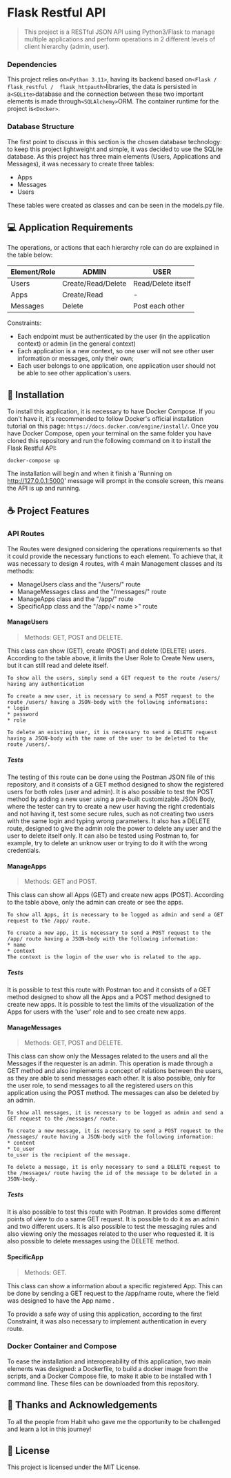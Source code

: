 # Flask Restful API

> This project is a RESTful JSON API using Python3/Flask to manage multiple applications and perform operations in 2 different levels of client hierarchy (admin, user).

### Dependencies

This project relies on`<Python 3.11>`, having its backend based on`<Flask / flask_restful /  flask_httpauth>`libraries, the data is persisted in a`<SQLite>`database and the connection between these two important elements is made through`<SQLAlchemy>`ORM. The container runtime for the project is`<Docker>`.

### Database Structure

The first point to discuss in this section is the chosen database technology: to keep this project lightweight and simple, it was decided to use the SQLite database. As this project has three main elements (Users, Applications and Messages), it was necessary to create three tables:

- Apps
- Messages
- Users

These tables were created as classes and can be seen in the models.py file.


## 💻 Application Requirements

The operations, or actions that each hierarchy role can do are explained in the table below:

|  Element/Role | ADMIN   | USER  |
| ------------ | ------------ | ------------ |
| Users  |  Create/Read/Delete | Read/Delete itself  |
|  Apps | Create/Read  | -  |
|  Messages  | Delete  | Post each other  |

Constraints:
* Each endpoint must be authenticated by the user (in the application context) or admin (in the general context)
* Each application is a new context, so one user will not see other user information or messages, only their own;
* Each user belongs to one application, one application user should not be able to see other application's users.

## 🚀 Installation

To install this application, it is necessary to have Docker Compose. If you don't have it, it's recommended to follow Docker's official installation tutorial on this page: `https://docs.docker.com/engine/install/`. Once you have Docker Compose, open your terminal on the same folder you have cloned this repository and run the following command on it to install the Flask Restful API:
```
docker-compose up
```
The installation will begin and when it finish a 'Running on http://127.0.0.1:5000' message will prompt in the console screen, this means the API is up and running.

## ☕ Project Features

### API Routes
The Routes were designed considering the operations requirements so that it could provide the necessary functions to each element. To achieve that, it was necessary to design 4 routes, with 4 main Management classes and its methods:

- ManageUsers class and the "/users/" route
- ManageMessages class and the "/messages/" route
- ManageApps class and the "/app/" route
- SpecificApp class and the "/app/< name >" route

#### ManageUsers
>Methods: GET, POST and DELETE.

This class can show (GET), create (POST) and delete (DELETE) users. According to the table above, it limits the User Role to Create New users, but it can still read and delete itself.
```
To show all the users, simply send a GET request to the route /users/ having any authentication
```
```
To create a new user, it is necessary to send a POST request to the route /users/ having a JSON-body with the following informations: 
* login
* password 
* role
```
```
To delete an existing user, it is necessary to send a DELETE request having a JSON-body with the name of the user to be deleted to the route /users/.
```
##### Tests
The testing of this route can be done using the Postman JSON file of this repository, and it consists of a GET method designed to show the registered users for both roles (user and admin). It is also possible to test the POST method by adding a new user using a pre-built customizable JSON Body, where the tester can try to create a new user having the right credentials and not having it, test some secure rules, such as not creating two users with the same login and typing wrong parameters. It also has a DELETE route, designed to give the admin role the power to delete any user and the user to delete itself only. It can also be tested using Postman to, for example, try to delete an unknow user or trying to do it with the wrong credentials.

#### ManageApps
>Methods: GET and POST.

This class can show all Apps (GET) and create new apps (POST). According to the table above, only the admin can create or see the apps.
```
To show all Apps, it is necessary to be logged as admin and send a GET request to the /app/ route.
```
```
To create a new app, it is necessary to send a POST request to the /app/ route having a JSON-body with the following information:
* name
* context 
The context is the login of the user who is related to the app.
```

##### Tests
It is possible to test this route with Postman too and it consists of a GET method designed to show all the Apps and a POST method designed to create new apps. It is possible to test the limits of the visualization of the Apps for users with the 'user' role and to see create new apps.

#### ManageMessages
>Methods: GET, POST and DELETE.

This class can show only the Messages related to the users and all the Messages if the requester is an admin. This operation is made through a GET method and also implements a concept of relations between the users, as they are able to send messages each other. It is also possible, only for the user role, to send messages to all the registered users on this application using the POST method. The messages can also be deleted by an admin.
```
To show all messages, it is necessary to be logged as admin and send a GET request to the /messages/ route.
```
```
To create a new message, it is necessary to send a POST request to the /messages/ route having a JSON-body with the following information:
* content
* to_user
to_user is the recipient of the message.
```
```
To delete a message, it is only necessary to send a DELETE request to the /messages/ route having the id of the message to be deleted in a JSON-body.
```
##### Tests
It is also possible to test this route with Postman. It provides some different points of view to do a same GET request. It is possible to do it as an admin and two different users. It is also possible to test the messaging rules and also viewing only the messages related to the user who requested it. It is also possible to delete messages using the DELETE method.

#### SpecificApp
>Methods: GET.

This class can show a information about a specific registered App. This can be done by sending a GET request to the /app/name route, where the field was designed to have the App name .

To provide a safe way of using this application, according to the first Constraint, it was also necessary to implement authentication in every route.

### Docker Container and Compose
To ease the installation and interoperability of this application, two main elements was designed: a Dockerfile, to build a docker image from the scripts, and a Docker Compose file, to make it able to be installed with 1 command line. These files can be downloaded from this repository.

## 🤝 Thanks and Acknowledgements

To all the people from Habit who gave me the opportunity to be challenged and learn a lot in this journey!

## 📝 License

This project is licensed under the MIT License.